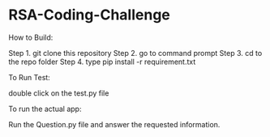 # RSA-Coding-Challenge

How to Build:

Step 1. git clone this repository
Step 2. go to command prompt
Step 3. cd to the repo folder
Step 4. type pip install -r requirement.txt

To Run Test:

double click on the test.py file


To run the actual app:

Run the Question.py file and answer the requested information. 
